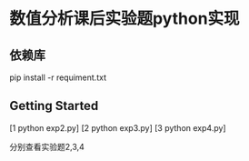 # 数值分析课后实验题python实现

## 依赖库
pip install -r requiment.txt

## Getting Started

[1 python exp2.py]
[2 python exp3.py]
[3 python exp4.py]

分别查看实验题2,3,4
